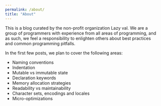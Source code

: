 ```yaml
---
permalink: /about/
title: "About"
---
```


This is a blog curated by the non-profit organization Lazy val. We are a group of programmers with experience from all areas of programming, and as such, we feel a responsibility to enlighten others about best practices and common programming pitfalls.

In the first few posts, we plan to cover the following areas:

* Naming conventions
* Indentation
* Mutable vs immutable state
* Declaration keywords
* Memory allocation strategies
* Readability vs maintainability
* Character sets, encodings and locales
* Micro-optimizations
